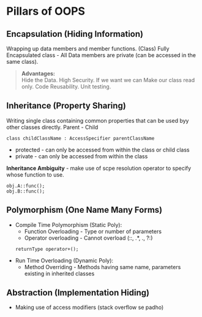 # Pillars of OOPS
## Encapsulation (Hiding Information)
Wrapping up data members and member functions. (Class)
Fully Encapsulated class - All Data members are private (can be accessed in the same class).
> **Advantages:**   
Hide the Data. High Security.
If we want we can Make our class read only.
Code Reusability.
Unit testing. 

## Inheritance (Property Sharing)
Writing single class containing common properties that can be used byy other classes directly. Parent - Child

```
class childClassName : AccessSpecifier parentClassName
```

* protected - can only be accessed from within the class or child class
* private - can only be accessed from within the class 

**Inheritance Ambiguity** - make use of scpe resolution operator to specify whose function to use.
```
obj.A::func();
obj.B::func();
```
## Polymorphism (One Name Many Forms)
- Compile Time Polymorphism (Static Poly):
    * Function Overloading - Type or number of parameters 
    * Operator overloading - Cannot overload (::, .*, ., ?:)
    ```
    returnType operator+();
    ```
- Run Time Overloading (Dynamic Poly):
    * Method Overriding - Methods having same name, parameters existing in inherited classes


## Abstraction (Implementation Hiding)
* Making use of access modifiers 
(stack overflow se padho)





